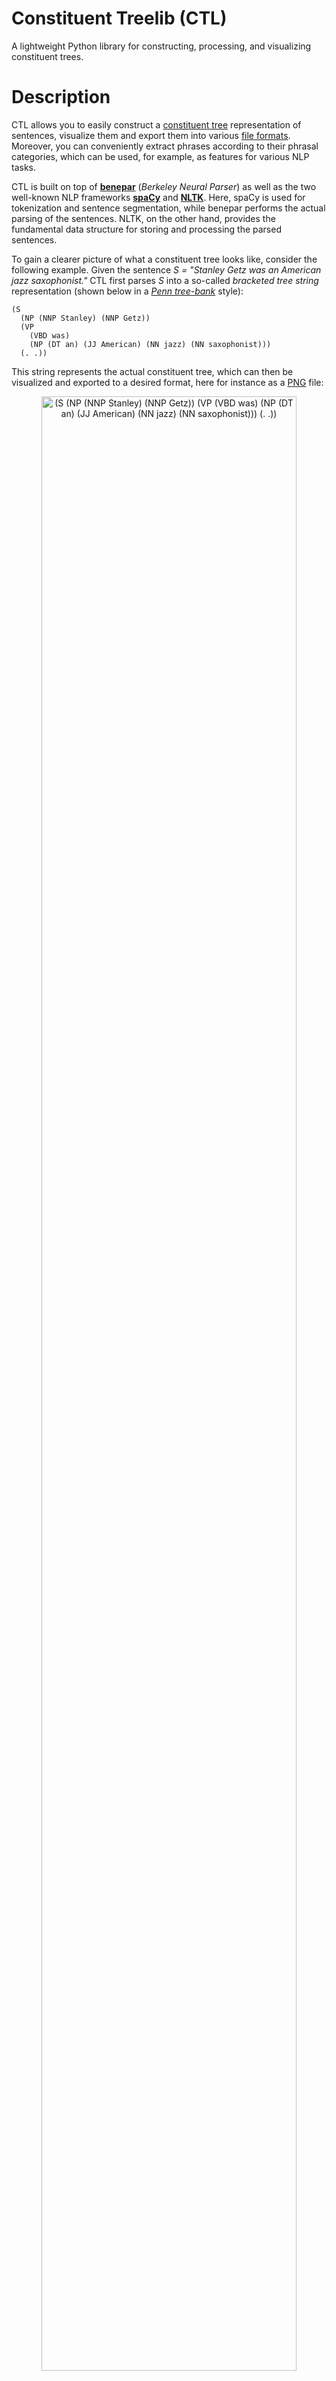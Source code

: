 # Constituent Treelib (CTL)
A lightweight Python library for constructing, processing, and visualizing constituent trees.


# Description
CTL allows you to easily construct a <a href="https://en.wikipedia.org/wiki/Constituent_(linguistics)">constituent tree</a> representation of sentences, visualize them and export them into various [file formats](#Export_visualization). Moreover, you can conveniently extract phrases according to their phrasal categories, which can be used, for example, as features for various NLP tasks. 

CTL is built on top of <a href="https://github.com/nikitakit/self-attentive-parser">**benepar**</a> (*Berkeley Neural Parser*) as well as the two well-known NLP frameworks <a href="https://spacy.io">**spaCy**</a> and <a href="https://github.com/nltk/nltk">**NLTK**</a>. Here, spaCy is used for tokenization and sentence segmentation, while benepar performs the actual parsing of the sentences. NLTK, on the other hand, provides the fundamental data structure for storing and processing the parsed sentences. 

To gain a clearer picture of what a constituent tree looks like, consider the following example. Given the sentence *S = "Stanley Getz was an American jazz saxophonist."* CTL first parses *S* into a so-called *bracketed tree string* representation (shown below in a <a href="https://catalog.ldc.upenn.edu/LDC99T42">*Penn tree-bank*</a> style):   
```
(S
  (NP (NNP Stanley) (NNP Getz))
  (VP
    (VBD was)
    (NP (DT an) (JJ American) (NN jazz) (NN saxophonist)))
  (. .))
```

This string represents the actual constituent tree, which can then be visualized and exported to a desired format, here for instance as a <a href="https://github.com/Halvani/Constituent-Treelib/blob/main/assets/images/sample_tree.png">PNG</a> file:

<center>
<div>
  <img src="https://github.com/Halvani/Constituent-Treelib/raw/main/assets/images/sample_tree.png" alt="(S
  (NP (NNP Stanley) (NNP Getz))
  (VP
    (VBD was)
    (NP (DT an) (JJ American) (NN jazz) (NN saxophonist)))
  (. .))" width=90% height=90% class="center">
</div>
<br>
</center>

This representation[^1] shows three aspects of the structure of *S*: 
- Linear order of the words and their part-of-speech: ``NNP = Stanley``, ``NNP = Getz``, ``VBD = was``, ...
- Groupings of the words and their part-of-speech into phrases: ``NP = Stanley Getz``, ``VP = was an American jazz saxophonist`` and ``NP = an American jazz saxophonist``
- Hierarchical structure of the phrases: ``S``, ``NP``, ``VP`` and ``NP``


# Applications
Constituent trees offer a wide range of applications, such as:
- Analysis and comparison of sentence structures between different languages for (computational) linguists 
- Extracting phrasal features for certain NLP tasks (e.g., <a href="https://aclanthology.org/W19-5203">Machine Translation</a>, <a href="https://ieeexplore.ieee.org/document/6693511">Information Extraction</a>, <a href="https://aclanthology.org/2020.tacl-1.22">Paraphrasing</a>, <a href="https://github.com/andreasvc/authident">Stylometry</a>, <a href="https://aclanthology.org/P12-2034">Deception Detection</a> or <a href="https://dl.acm.org/doi/10.1145/2482513.2482522">Natural Language Watermarking</a>)
- Using the resulting representations as an input to train <a href="https://distill.pub/2021/gnn-intro/">GNNs</a> for specific tasks (e.g., <a href="https://doi.org/10.1093/database/baac070">Chemical–Drug Relation Extraction</a> or <a href="https://aclanthology.org/2020.emnlp-main.322">Semantic Role Labeling</a>)


# Features
- Easy construction of constituent trees from raw (or already processed) sentences
- Multilingual (currently CTL supports [eight languages](#Available_models_and_languages))
- Convenient export of tree visualizations to various [file formats](#Export_visualization)
- Extraction of phrases according to their <a href="https://dkpro.github.io/dkpro-core/releases/2.2.0/docs/tagset-reference.html">phrasal categories</a>
- Automatic setup of the necessary NLP pipeline (loads and installs the benepar and spaCy models on demand)
- No API dependency (after downloading the models CTL can be used completely offline)
- Extensively documented source code


# Installation
The easiest way to install CTL is to use pip, where you can choose between (1) the PyPI[^2] repository and (2) this repository. 

1 ```pip install constituent-treelib```

2 ```pip install git+https://github.com/Halvani/constituent_treelib.git ```

The latter command will pull and install the latest commit from this repository as well as the required Python dependencies. Besides these, CTL also relies on the following two open-source tools to export the constructed constituent tree into various file formats:

1 To export the constituent tree into a PDF, the command line tool **<a href="https://wkhtmltopdf.org/downloads.html">wkhtmltopdf</a>** is required. Once downloaded and installed, the path to the wkhtmltopdf binary must be passed to the export function. 
 
2 To export the constituent tree into the file formats JPG, PNG, GIF, BMP, EPS, PSD, TIFF and YAML, the software suite **<a href="https://imagemagick.org/script/download.php#windows">ImageMagick</a>** is required.


# Quickstart
Below you can find several examples of the core functionality of CTL. More examples can be found in the <a href="https://github.com/Halvani/Constituent-Treelib/blob/main/Constituent_TreeLib_Quickstart.ipynb">jupyter notebook demo</a>. 


## Creating an NLP pipeline
To instantiate a ``ConstituentTree`` object, CTL requires a spaCy-based NLP pipeline that incorporates a benepar component. Although you can set up this pipeline yourself, it is recommended (and more convenient) to let CTL do it for you automatically via the ``create_pipeline()`` method. Given the desired [language](#Available_models_and_languages), this method creates the NLP pipeline and also downloads[^3] the corresponding spaCy and benepar models, if requested. The following code shows an example of this: 
```python
from constituent_treelib import ConstituentTree, BracketedTree

language = ConstituentTree.Language.English
spacy_model_size = ConstituentTree.SpacyModelSize.Medium

nlp = ConstituentTree.create_pipeline(language, spacy_model_size, download_models = True)
 
>>> ✔ Download and installation successful
>>> You can now load the package via spacy.load('en_core_web_md')

>>> [nltk_data] Downloading package benepar_en3 to
>>> [nltk_data] [..] \nltk_data...
>>> [nltk_data] Unzipping models\benepar_en3.zip.
```

## Define a sentence
Next, we instantiate a ``ConstituentTree`` object and pass it the created NLP pipeline along with a sentence to parse, e.g. the memorable quote *"You must construct additional pylons!"*[^4]. Rather than a raw sentence, ``ConstituentTree`` also accepts an already parsed sentence wrapped as a BracketedTree object, or alternatively in the form of an NLTK tree. The following example illustrates all three options:  
```python
from nltk import Tree

# Raw sentence
sentence = 'You must construct additional pylons!'

# Parsed sentence wrapped as a BracketedTree object
bracketed_tree_string = '(S (NP (PRP You)) (VP (MD must) (VP (VB construct) (NP (JJ additional) (NNS pylons)))) (. !))'
sentence = BracketedTree(bracketed_tree_string)

# Parsed sentence in the form of an NLTK tree
sentence = Tree('S', [Tree('NP', [Tree('PRP', ['You'])]), Tree('VP', [Tree('MD', ['must']), Tree('VP', [Tree('VB', ['construct']), Tree('NP', [Tree('JJ', ['additional']), Tree('NNS', ['pylons'])])])]), Tree('.', ['!'])])

tree = ConstituentTree(sentence, nlp)
```

## Extract phrases
Once we have created ``tree``, we can now extract phrases according to given <a href="https://dkpro.github.io/dkpro-core/releases/2.2.0/docs/tagset-reference.html">phrasal categories</a> e.g., verb phrases:  
```python
phrases = tree.extract_all_phrases()
print(phrases)

>>> {'S': ['You must construct additional pylons !'],
>>>  'VP': ['must construct additional pylons', 'construct additional pylons'],
>>>  'NP': ['additional pylons']}

# Only verb phrases..
print(phrases['VP'])

>>> ['must construct additional pylons', 'construct additional pylons']
```

As can be seen here, the second verb phrase is contained in the former. To avoid this, we can instruct the method to disregard nested phrases:  
```python
non_nested_phrases = tree.extract_all_phrases(avoid_nested_phrases=True)
print(non_nested_phrases['VP'])

>>> ['must construct additional pylons']
```


<a name="Export_visualization"></a>
## Export the tree
CTL offers you the possibility to export the constructed constituent tree into various file formats, which are listed below. Most of these formats result in a visualization of the tree, while the remaining file formats are used for data exchange. 

| Extension | Description | Output |
| --- | --- | --- |
| **PDF** | *Portable Document Format* | Vector graphic|
| **SVG** | *Scalable Vector Graphics* | Vector graphic|
| **EPS** | *Encapsulated PostScript* | Vector graphic|
| **JPG** | *Joint Photographic Experts Group* | Raster image|
| **PNG** | *Portable Network Graphics* | Raster image|
| **GIF** | *Graphics Interchange Format* | Raster image|
| **BMP** | *Bitmap* | Raster image|
| **PSD** | *Photoshop Document* | Raster image|
| **TIFF** | *Tagged Image File Format* | Raster image|
| **JSON** | *JavaScript Object Notation* | Data exchange format |
| **YAML** | *Yet Another Markup Language* | Data exchange format |
| **TXT** | *Plain-Text* | Pretty-print text visualization|
| **TEX** | *LaTeX-Document* | LaTeX-typesetting |

The following example shows an export of the tree into a PDF file:

```python
tree.export_tree(destination_filepath='my_tree.pdf', verbose=True)

>>> PDF - file successfully saved to: my_tree.pdf
```

Note, in case of any raster/vector image format, the resulting visualization will be cropped with respect to unnecessary margins. This is particularly useful if the visualizations are to be used in papers. An additional possibility to save space is to shrink the tree by removing internal postag nodes. This can be accomplished as follows: 

```python
tree_compact = ConstituentTree(sentence, nlp, remove_postag_nodes=True) 
```
 
As a result, the tree height can be reduced from 5 levels to 4:

![(S (NP You) (VP must (VP construct (NP additional pylons))) !)](assets/images/compact_tree.png)
 

<a name="Available_models_and_languages"></a>
## Available models and languages
CTL currently supports eight languages: English, German, French, Polish, Hungarian, Swedish, Chinese and Korean. The performance of the respective models can be looked up in the <a href="https://github.com/nikitakit/self-attentive-parser#available-models">benepar repository</a>. 


# License
The code and the <a href="https://github.com/Halvani/Constituent-Treelib/blob/main/Constituent_TreeLib_Quickstart.ipynb">jupyter notebook demo</a> of CTL are released under the MIT License. See <a href="https://github.com/Halvani/constituent_treelib/blob/main/LICENSE">LICENSE</a> for further details.


# Citation
If you find this repository helpful, feel free to cite it in your paper or project: 
```bibtex
@misc{HalvaniConstituentTreelib:2023,
    title={{Constituent Treelib: A Lightweight Python Library for Constructing, Processing, and Visualizing Constituent Trees}},
    author={Oren Halvani},
    year={2023},
    publisher = {GitHub},
    howpublished = {\url{https://github.com/Halvani/constituent_treelib}}
}
```
Please also give credit to the authors of benepar and <a href="https://github.com/nikitakit/self-attentive-parser#citation">cite their work</a>.


[^1]: Note, if you are not familiar with the bracket labels of constituent trees, 
have a look at the following <a href="https://gist.github.com/nlothian/9240750">Gist</a> 
or alternatively <a href="http://surdeanu.cs.arizona.edu/mihai/teaching/ista555-fall13/readings/PennTreebankConstituents.html">this website</a>. 

[^2]: It's recommended to install CTL from <a href="https://pypi.org">PyPI</a> (*Python Package Index*). However, if you want to benefit from the latest update of CTL, you should use this repository instead, since I will only update PyPi at irregular intervals. 

[^3]: After the models have been downloaded, they are cached so that there are no redundant downloads when the method is called again. However, loading and initializing the spaCy and benepar models can take a while, so it makes sense to invoke the ``create_pipeline()`` method only once if you want to process multiple sentences.

[^4]: https://knowyourmeme.com/memes/you-must-construct-additional-pylons